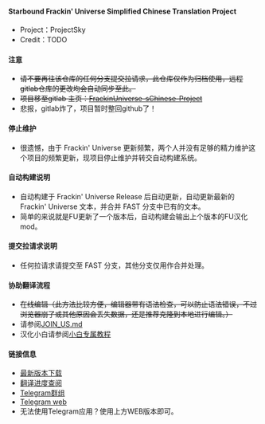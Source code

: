 #### Starbound Frackin' Universe Simplified Chinese Translation Project

* Project：ProjectSky
* Credit：TODO

#### 注意

* ~~请不要再往该仓库的任何分支提交拉请求，此仓库仅作为归档使用，远程gitlab仓库的更改均会自动同步至此。~~
* ~~项目移至gitlab 主页：[FrackinUniverse-sChinese-Project](https://gitlab.imsky.cc/ProjectSky-Translation-Team/FrackinUniverse-sChinese-Project)~~
* 悲报，gitlab炸了，项目暂时整回github了！

#### 停止维护

* 很遗憾，由于 Frackin' Universe 更新频繁，两个人并没有足够的精力维护这个项目的频繁更新，现项目停止维护并转交自动构建系统。

#### 自动构建说明

* 自动构建于 Frackin' Universe Release 后自动更新，自动更新最新的 Frackin' Universe 文本，并合并 FAST 分支中已有的文本。
* 简单的来说就是FU更新了一个版本后，自动构建会输出上个版本的FU汉化mod。

#### 提交拉请求说明

* 任何拉请求请提交至 FAST 分支，其他分支仅用作合并处理。

#### 协助翻译流程

* ~~在线编辑（此方法比较方便，编辑器带有语法检查，可以防止语法错误，不过浏览器崩了或其他原因会丢失数据，还是推荐克隆到本地进行编辑。）~~
* 请参阅[JOIN_US.md](https://github.com/ProjectSky/FrackinUniverse-sChinese-Project/blob/FAST/reference/JOIN_US.md)
* 汉化小白请参阅[小白专属教程](https://github.com/ProjectSky/FrackinUniverse-sChinese-Project/blob/FAST/reference/JOIN_US_FRASHMAN.md)

#### 链接信息

* [最新版本下载](https://github.com/ProjectSky/FrackinUniverse-sChinese-Project/releases)
* [翻译进度查阅](https://projectsky.github.io/FrackinUniverse-sChinese)
* [Telegram群组](https://t.me/joinchat/DR0AV0kjlPgEmltSqwr12Q)
* [Telegram web](https://projectsky.github.io/telegram)
* 无法使用Telegram应用？使用上方WEB版本即可。
